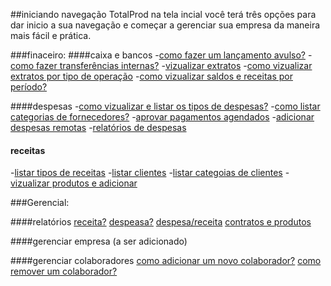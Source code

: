 ##iniciando navegação TotalProd
 na tela incial você terá três opções para dar inicio a sua navegação e começar a gerenciar sua empresa da maneira mais fácil e prática.

###finaceiro:
####caixa e bancos 
-[como fazer um lançamento avulso?]()
-[como fazer transferências internas?]()
-[vizualizar extratos]()
-[como vizualizar extratos por tipo de operação]()
-[como vizualizar saldos e receitas por período?]()

####despesas
-[como vizualizar e listar os tipos de despesas?]()
-[como listar categorias de fornecedores?]()
-[aprovar pagamentos agendados]()
-[adicionar despesas remotas]()
-[relatórios de despesas]()

#### receitas 
-[listar tipos de receitas]()
-[listar clientes]()
-[listar categoias de clientes]()
-[vizualizar produtos e adicionar]()

###Gerencial:

####relatórios
[receita?](gerencial.md)
[despeasa?](gerencial.)
[despesa/receita]()
[contratos e produtos]()

####gerenciar empresa
(a ser adicionado)

####gerenciar colaboradores
[como adicionar um novo colaborador?]()
[como remover um colaborador?]()